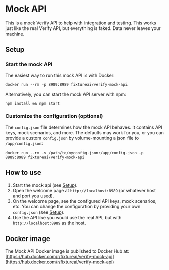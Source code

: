 Mock API
========

This is a mock Verify API to help with integration and testing.
This works just like the real Verify API, but everything is faked.
Data never leaves your machine.

## Setup

### Start the mock API

The easiest way to run this mock API is with Docker:

```
docker run --rm -p 8989:8989 fixtureai/verify-mock-api
```

Alternatively, you can start the mock API server with npm:

```
npm install && npm start
```

### Customize the configuration (optional)

The `config.json` file determines how the mock API behaves. It contains API keys,
mock scenarios, and more. The defaults may work for you, or you can provide a custom
`config.json` by volume-mounting a json file to `/app/config.json`:

```
docker run --rm -v /path/to/myconfig.json:/app/config.json -p 8989:8989 fixtureai/verify-mock-api
```

## How to use

1. Start the mock api (see [Setup](#Setup)).
2. Open the welcome page at `http://localhost:8989` (or whatever host and port you used).
3. On the welcome page, see the configured API keys, mock scenarios, etc.
   You can change the configuration by providing your own `config.json` (see [Setup](#Setup)).
4. Use the API like you would use the real API, but with `http://localhost:8989` as the host.

## Docker image

The Mock API Docker image is published to Docker Hub at:
[https://hub.docker.com/r/fixtureai/verify-mock-api](https://hub.docker.com/r/fixtureai/verify-mock-api)
